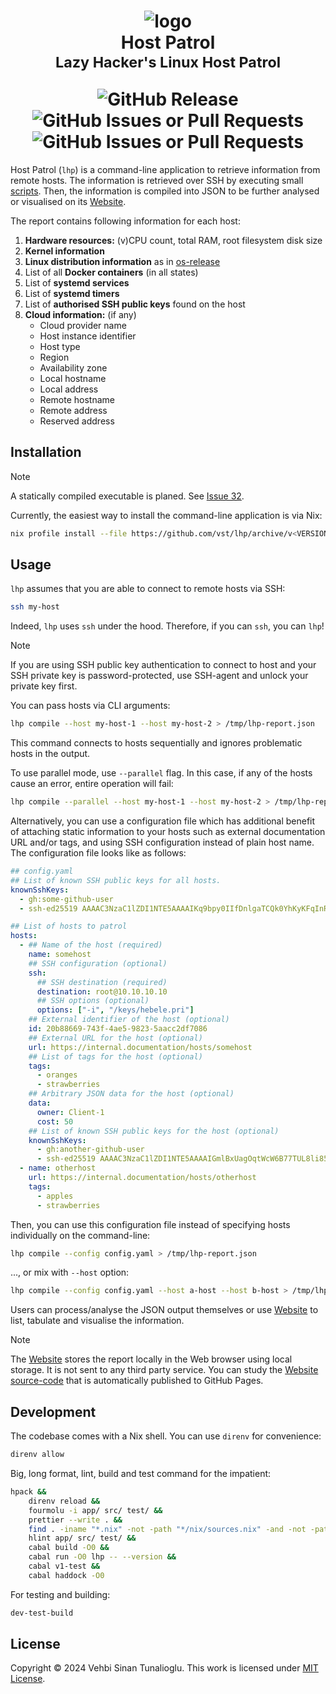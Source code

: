<h1 align="center">
    <div>
        <img alt="logo" src="https://github.com/vst/lhp/assets/374793/cad6706b-0384-4a71-9ca5-21ade9ce3d1e" />
    </div>
    <div>Host Patrol</div>
    <sub>Lazy Hacker's Linux Host Patrol</sub>
    <p></p>
    <div>
        <img alt="GitHub Release" src="https://img.shields.io/github/v/release/vst/lhp?display_name=tag&style=for-the-badge">
        <img alt="GitHub Issues or Pull Requests" src="https://img.shields.io/github/issues/vst/lhp?style=for-the-badge">
        <img alt="GitHub Issues or Pull Requests" src="https://img.shields.io/github/issues-pr/vst/lhp?style=for-the-badge">
    </div>
</h1>

Host Patrol (`lhp`) is a command-line application to retrieve
information from remote hosts. The information is retrieved over SSH
by executing small [scripts]. Then, the information is compiled into
JSON to be further analysed or visualised on its [Website].

The report contains following information for each host:

1. **Hardware resources:** (v)CPU count, total RAM, root filesystem disk size
1. **Kernel information**
1. **Linux distribution information** as in [os-release]
1. List of all **Docker containers** (in all states)
1. List of **systemd services**
1. List of **systemd timers**
1. List of **authorised SSH public keys**  found on the host
1. **Cloud information:** (if any)
   - Cloud provider name
   - Host instance identifier
   - Host type
   - Region
   - Availability zone
   - Local hostname
   - Local address
   - Remote hostname
   - Remote address
   - Reserved address

## Installation

> [!NOTE]
>
> A statically compiled executable is planed. See [Issue 32].

Currently, the easiest way to install the command-line application is
via Nix:

```sh
nix profile install --file https://github.com/vst/lhp/archive/v<VERSION>.tar.gz app
```

## Usage

`lhp` assumes that you are able to connect to remote hosts via SSH:

```sh
ssh my-host
```

Indeed, `lhp` uses `ssh` under the hood. Therefore, if you can `ssh`,
you can `lhp`!

> [!NOTE]
>
> If you are using SSH public key authentication to connect to host
> and your SSH private key is password-protected, use SSH-agent and
> unlock your private key first.

You can pass hosts via CLI arguments:

```sh
lhp compile --host my-host-1 --host my-host-2 > /tmp/lhp-report.json
```

This command connects to hosts sequentially and ignores problematic
hosts in the output.

To use parallel mode, use `--parallel` flag. In this case, if any of
the hosts cause an error, entire operation will fail:

```sh
lhp compile --parallel --host my-host-1 --host my-host-2 > /tmp/lhp-report.json
```

Alternatively, you can use a configuration file which has additional
benefit of attaching static information to your hosts such as external
documentation URL and/or tags, and using SSH configuration instead of
plain host name. The configuration file looks like as follows:

```yaml
## config.yaml
## List of known SSH public keys for all hosts.
knownSshKeys:
  - gh:some-github-user
  - ssh-ed25519 AAAAC3NzaC1lZDI1NTE5AAAAIKq9bpy0IIfDnlgaTCQk0YhKyKFqInRjoqeIPlBuiFwS test-key-admin

## List of hosts to patrol
hosts:
  - ## Name of the host (required)
    name: somehost
    ## SSH configuration (optional)
    ssh:
      ## SSH destination (required)
      destination: root@10.10.10.10
      ## SSH options (optional)
      options: ["-i", "/keys/hebele.pri"]
    ## External identifier of the host (optional)
    id: 20b88669-743f-4ae5-9823-5aacc2df7086
    ## External URL for the host (optional)
    url: https://internal.documentation/hosts/somehost
    ## List of tags for the host (optional)
    tags:
      - oranges
      - strawberries
    ## Arbitrary JSON data for the host (optional)
    data:
      owner: Client-1
      cost: 50
    ## List of known SSH public keys for the host (optional)
    knownSshKeys:
      - gh:another-github-user
      - ssh-ed25519 AAAAC3NzaC1lZDI1NTE5AAAAIGmlBxUagOqtWcW6B77TUL8li85ZNYx0tphd3TSx4SEB test-key-tenant
  - name: otherhost
    url: https://internal.documentation/hosts/otherhost
    tags:
      - apples
      - strawberries
```

Then, you can use this configuration file instead of specifying hosts
individually on the command-line:

```sh
lhp compile --config config.yaml > /tmp/lhp-report.json
```

..., or mix with `--host` option:

```sh
lhp compile --config config.yaml --host a-host --host b-host > /tmp/lhp-report.json
```

Users can process/analyse the JSON output themselves or use [Website]
to list, tabulate and visualise the information.

> [!NOTE]
>
> The [Website] stores the report locally in the Web browser using
> local storage. It is not sent to any third party service. You can
> study the [Website source-code] that is automatically published to
> GitHub Pages.

## Development

The codebase comes with a Nix shell. You can use `direnv` for convenience:

```sh
direnv allow
```

Big, long format, lint, build and test command for the impatient:

```sh
hpack &&
    direnv reload &&
    fourmolu -i app/ src/ test/ &&
    prettier --write . &&
    find . -iname "*.nix" -not -path "*/nix/sources.nix" -and -not -path "*/website/node_modules/*.nix" -print0 | xargs --null nixpkgs-fmt &&
    hlint app/ src/ test/ &&
    cabal build -O0 &&
    cabal run -O0 lhp -- --version &&
    cabal v1-test &&
    cabal haddock -O0
```

For testing and building:

```sh
dev-test-build
```

## License

Copyright &copy; 2024 Vehbi Sinan Tunalioglu. This work is licensed
under [MIT License].

<!-- REFERENCES -->

[Issue 32]: https://github.com/vst/lhp/issues/32
[Website]: https://thenegation.com/lhp
[os-release]: https://www.freedesktop.org/software/systemd/man/latest/os-release.html
[scripts]: ./src/scripts
[Website source-code]: ./website
[MIT License]: https://opensource.org/license/mit
